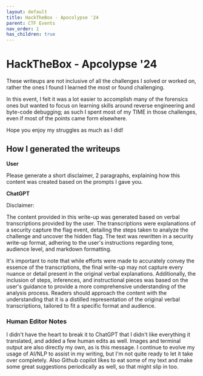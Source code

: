 ```yaml
---
layout: default
title: HackTheBox - Apocolypse '24
parent: CTF Events
nav_order: 1
has_children: true
---
```


# HackTheBox - Apcolypse '24

These writeups are not inclusive of all the challenges I solved or worked on, rather the ones I found I learned the most or found challenging. 

In this event, I felt it was a lot easier to accomplish many of the forensics ones but wanted to focus on learning skills around reverse engineering and byte-code debugging; as such I spent most of my TIME in those challenges, even if most of the points came form elsewhere.

Hope you enjoy my struggles as much as I did!

## How I generated the writeups

**User**

Please generate a short disclaimer, 2 paragraphs, explaining how this content was created based on the prompts I gave you.

**ChatGPT**

Disclaimer:

The content provided in this write-up was generated based on verbal transcriptions provided by the user. The transcriptions were explanations of a security capture the flag event, detailing the steps taken to analyze the challenge and uncover the hidden flag. The text was rewritten in a security write-up format, adhering to the user's instructions regarding tone, audience level, and markdown formatting.

It's important to note that while efforts were made to accurately convey the essence of the transcriptions, the final write-up may not capture every nuance or detail present in the original verbal explanations. Additionally, the inclusion of steps, inferences, and instructional pieces was based on the user's guidance to provide a more comprehensive understanding of the analysis process. Readers should approach the content with the understanding that it is a distilled representation of the original verbal transcriptions, tailored to fit a specific format and audience.

### Human Editor Notes
I didn't have the heart to break it to ChatGPT that I didn't like everything it translated, and added a few human edits as well. Images and terminal output are also directly my own, as is this message. I continue to evolve my usage of AI/NLP to assist in my writing, but I'm not quite ready to let it take over completely. Also Github copilot likes to eat some of my text and make some great suggestions periodically as well, so that might slip in too.